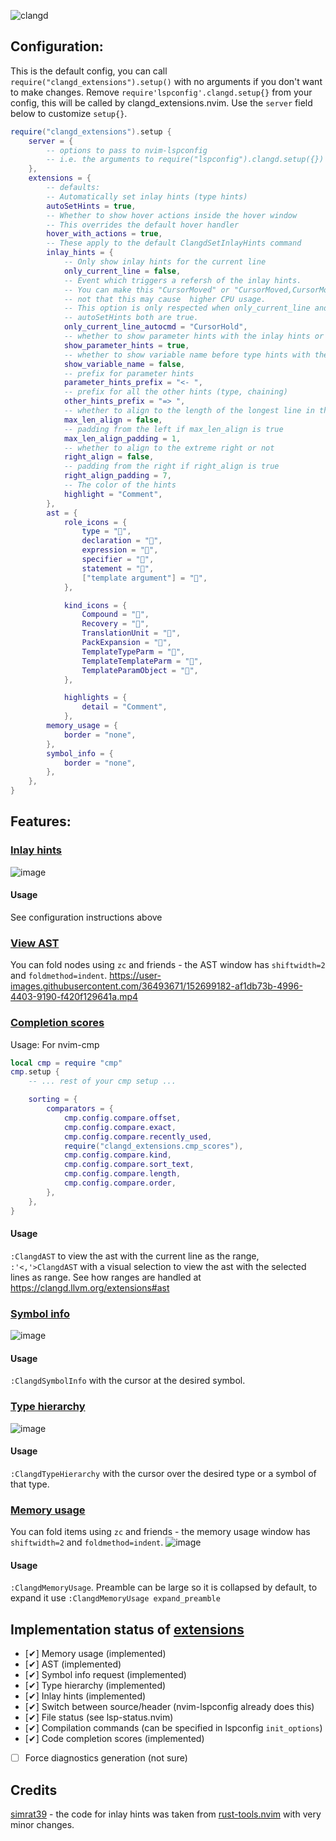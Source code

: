 ![clangd](https://user-images.githubusercontent.com/36493671/152692205-837ec826-54d0-4257-9894-cc1a7ac8a114.svg)

## Configuration:
This is the default config, you can call `require("clangd_extensions").setup()` with no arguments if you don't want to make changes.
Remove `require'lspconfig'.clangd.setup{}` from your config, this will be called by clangd_extensions.nvim. Use the `server` field below to customize `setup{}`.
```lua
require("clangd_extensions").setup {
    server = {
        -- options to pass to nvim-lspconfig
        -- i.e. the arguments to require("lspconfig").clangd.setup({})
    },
    extensions = {
        -- defaults:
        -- Automatically set inlay hints (type hints)
        autoSetHints = true,
        -- Whether to show hover actions inside the hover window
        -- This overrides the default hover handler
        hover_with_actions = true,
        -- These apply to the default ClangdSetInlayHints command
        inlay_hints = {
            -- Only show inlay hints for the current line
            only_current_line = false,
            -- Event which triggers a refersh of the inlay hints.
            -- You can make this "CursorMoved" or "CursorMoved,CursorMovedI" but
            -- not that this may cause  higher CPU usage.
            -- This option is only respected when only_current_line and
            -- autoSetHints both are true.
            only_current_line_autocmd = "CursorHold",
            -- whether to show parameter hints with the inlay hints or not
            show_parameter_hints = true,
            -- whether to show variable name before type hints with the inlay hints or not
            show_variable_name = false,
            -- prefix for parameter hints
            parameter_hints_prefix = "<- ",
            -- prefix for all the other hints (type, chaining)
            other_hints_prefix = "=> ",
            -- whether to align to the length of the longest line in the file
            max_len_align = false,
            -- padding from the left if max_len_align is true
            max_len_align_padding = 1,
            -- whether to align to the extreme right or not
            right_align = false,
            -- padding from the right if right_align is true
            right_align_padding = 7,
            -- The color of the hints
            highlight = "Comment",
        },
        ast = {
            role_icons = {
                type = "",
                declaration = "",
                expression = "",
                specifier = "",
                statement = "",
                ["template argument"] = "",
            },

            kind_icons = {
                Compound = "",
                Recovery = "",
                TranslationUnit = "",
                PackExpansion = "",
                TemplateTypeParm = "",
                TemplateTemplateParm = "",
                TemplateParamObject = "",
            },

            highlights = {
                detail = "Comment",
            },
        memory_usage = {
            border = "none",
        },
        symbol_info = {
            border = "none",
        },
    },
}
```
## Features:
### [Inlay hints](https://clangd.llvm.org/extensions#inlay-hints)
![image](https://user-images.githubusercontent.com/36493671/152699601-61ad1640-96bf-4082-b553-75d4085c3496.png)
#### Usage
See configuration instructions above
### [View AST](https://clangd.llvm.org/extensions#ast)
You can fold nodes using `zc` and friends - the AST window has `shiftwidth=2` and `foldmethod=indent`.
https://user-images.githubusercontent.com/36493671/152699182-af1db73b-4996-4403-9190-f420f129641a.mp4
### [Completion scores](https://clangd.llvm.org/extensions#code-completion-scores)
Usage: For nvim-cmp
```lua
local cmp = require "cmp"
cmp.setup {
    -- ... rest of your cmp setup ...

    sorting = {
        comparators = {
            cmp.config.compare.offset,
            cmp.config.compare.exact,
            cmp.config.compare.recently_used,
            require("clangd_extensions.cmp_scores"),
            cmp.config.compare.kind,
            cmp.config.compare.sort_text,
            cmp.config.compare.length,
            cmp.config.compare.order,
        },
    },
}
```
#### Usage
`:ClangdAST` to view the ast with the current line as the range, `:'<,'>ClangdAST` with a visual selection to view the ast with the selected lines as range.
See how ranges are handled at https://clangd.llvm.org/extensions#ast
### [Symbol info](https://clangd.llvm.org/extensions#symbol-info-request)
![image](https://user-images.githubusercontent.com/36493671/152699367-dc928adf-d3ed-4e8e-a9d0-ca573f01c008.png)
#### Usage
`:ClangdSymbolInfo` with the cursor at the desired symbol.
### [Type hierarchy](https://clangd.llvm.org/extensions#type-hierarchy)
![image](https://user-images.githubusercontent.com/36493671/152699475-cc920980-0af9-4eb3-852c-23f487eba2ae.png)
#### Usage
`:ClangdTypeHierarchy` with the cursor over the desired type or a symbol of that type.
### [Memory usage](https://clangd.llvm.org/extensions#memory-usage)
You can fold items using `zc` and friends - the memory usage window has `shiftwidth=2` and `foldmethod=indent`.
![image](https://user-images.githubusercontent.com/36493671/152699322-9e537b1a-8253-45c1-ada3-752effeac39b.png)
#### Usage
`:ClangdMemoryUsage`. Preamble can be large so it is collapsed by default, to expand it use `:ClangdMemoryUsage expand_preamble`

## Implementation status of [extensions](https://clangd.llvm.org/extensions)
 - [✔] Memory usage (implemented)
 - [✔] AST (implemented)
 - [✔] Symbol info request (implemented)
 - [✔] Type hierarchy (implemented)
 - [✔] Inlay hints (implemented)
 - [✔] Switch between source/header (nvim-lspconfig already does this)
 - [✔] File status (see lsp-status.nvim)
 - [✔] Compilation commands (can be specified in lspconfig `init_options`)
 - [✔] Code completion scores (implemented)
 - [ ] Force diagnostics generation (not sure)
## Credits
[simrat39](https://github.com/simrat39) - the code for inlay hints was taken from [rust-tools.nvim](https://github.com/simrat39/rust-tools.nvim) with very minor changes.
